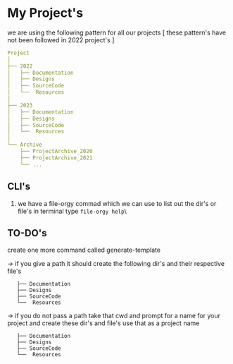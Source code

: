 # My Project's

 we are using the following pattern for all our projects [ these pattern's have not been followed in 2022 project's ]

```yaml
Project
│
├── 2022
│   ├── Documentation
│   ├── Designs
│   ├── SourceCode
│   └──  Resources
│
├── 2023
│   ├── Documentation
│   ├── Designs
│   ├── SourceCode
│   └──  Resources
│
└── Archive
    ├── ProjectArchive_2020
    ├── ProjectArchive_2021
    └── ... 
```

## CLI's

1. we have a file-orgy commad which we can use to list out the dir's or file's in terminal type `file-orgy help`\

## TO-DO's

create one more command called generate-template

-> if you give a path it should create the following dir's and their respective file's
```   
   ├── Documentation
   ├── Designs
   ├── SourceCode
   └──  Resources
```

-> if you do not pass a path take that cwd and prompt for a name for your project and create these dir's and file's
    use that as a project name
```   
   ├── Documentation
   ├── Designs
   ├── SourceCode
   └──  Resources
```
